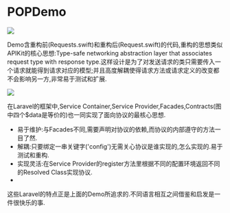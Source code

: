 # POPDemo

![](https://ws4.sinaimg.cn/large/006tNc79gy1fjxjf4u1guj310o0ic3zr.jpg)

Demo含重构前(Requests.swift)和重构后(Request.swift)的代码,重构的思想类似APIKit的核心思想:Type-safe networking abstraction layer that associates request type with response type.这样设计是为了对发送请求的类只需要传入一个请求就能得到请求对应的模型;并且高度解耦使得请求方法或请求定义的改变都不会影响另一方,非常易于测试和扩展.

![](https://ws1.sinaimg.cn/large/006tNc79ly1fk4nj5awkmj319o0t4abw.jpg)

在Laravel的框架中,Service Container,Service Provider,Facades,Contracts(图中四个$data是等价的)也一同实现了面向协议的最核心思想.

 - 易于维护:与Facades不同,需要声明对协议的依赖,而协议的内部遵守的方法一目了然.
 - 解耦:只要绑定一串关键字('config')无需关心协议是谁实现的,怎么实现的.易于测试和重构.
 - 实现灵活:在Service Provider的register方法里根据不同的配置环境返回不同的Resolved Class实现协议.
 - 
这些Laravel的特点正是上面的Demo所追求的.不同语言相互之间借鉴和启发是一件很快乐的事.

